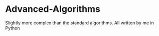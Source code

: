 # Advanced-Algorithms
Slightly more complex than the standard algorithms. All written by me in Python
